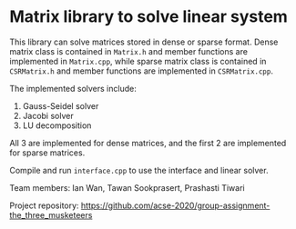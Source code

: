 # Matrix library to solve linear system

This library can solve matrices stored in dense or sparse format. Dense matrix class is contained in `Matrix.h` and member functions are implemented in `Matrix.cpp`, while sparse matrix class is contained in `CSRMatrix.h` and member functions are implemented in `CSRMatrix.cpp`. 

The implemented solvers include:

1. Gauss-Seidel solver
2. Jacobi solver
3. LU decomposition

All 3 are implemented for dense matrices, and the first 2 are implemented for sparse matrices.

Compile and run `interface.cpp` to use the interface and linear solver.

Team members: Ian Wan, Tawan Sookprasert, Prashasti Tiwari

Project repository: https://github.com/acse-2020/group-assignment-the_three_musketeers
